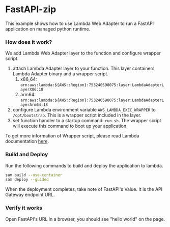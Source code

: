# FastAPI-zip

This example shows how to use Lambda Web Adapter to run a FastAPI application on managed python runtime. 

### How does it work?

We add Lambda Web Adapter layer to the function and configure wrapper script. 

1. attach Lambda Adapter layer to your function. This layer containers Lambda Adapter binary and a wrapper script. 
    1. x86_64: `arn:aws:lambda:${AWS::Region}:753240598075:layer:LambdaAdapterLayerX86:18`
    2. arm64: `arn:aws:lambda:${AWS::Region}:753240598075:layer:LambdaAdapterLayerArm64:18`
2. configure Lambda environment variable `AWS_LAMBDA_EXEC_WRAPPER` to `/opt/bootstrap`. This is a wrapper script included in the layer.
3. set function handler to a startup command: `run.sh`. The wrapper script will execute this command to boot up your application. 

To get more information of Wrapper script, please read Lambda documentation [here](https://docs.aws.amazon.com/lambda/latest/dg/runtimes-modify.html#runtime-wrapper). 

### Build and Deploy

Run the following commands to build and deploy the application to lambda. 

```bash
sam build --use-container
sam deploy --guided
```
When the deployment completes, take note of FastAPI's Value. It is the API Gateway endpoint URL. 

### Verify it works

Open FastAPI's URL in a browser, you should see "hello world" on the page. 

